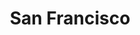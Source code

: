 ---
title: San Francisco
showTitle: true
image: /assets/img/photography/broadway.jpg
materials:
isPhoto: true
description: 
---